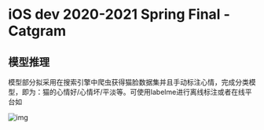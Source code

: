 # iOS dev 2020-2021 Spring Final -Catgram



## 模型推理

模型部分拟采用在搜索引擎中爬虫获得猫脸数据集并且手动标注心情，完成分类模型，即为：猫的心情好/心情坏/平淡等。可使用labelme进行离线标注或者在线平台如

![img](https://miro.medium.com/max/4076/1*uFVic2Z_PjaQrjFrU3Ohlw.png)